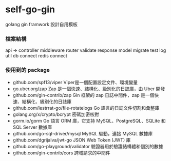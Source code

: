 # self-go-gin
golang gin  framwork   設計自用模板

### 檔案結構
api -> controller
middleware
router 
validate
response
model
migrate
test
log
util
db connect
redis connect

### 使用到的 package
* github.com/spf13/viper  Viper是一個配置設定文件、環境變量
* go.uber.org/zap Zap 是一個快速、結構化、級別化的日誌庫，由 Uber 開發
* github.com/gin-contrib/zap  Gin 框架的 zap 日誌中間件，zap 是一個快速、結構化、級別化的日誌庫
* github.com/lestrrat-go/file-rotatelogs  Go 語言的日誌文件切割和彙整庫
* golang.org/x/crypto/bcrypt 密碼加密核對
* gorm.io/gorm Go 語言 ORM 庫，它支持 MySQL、PostgreSQL、SQLite 和 SQL Server 數據庫
* github.com/go-sql-driver/mysql  MySQL 驅動，連接 MySQL 數據庫
* github.com/dgrijalva/jwt-go  JSON Web Token (JWT) 庫
* github.com/go-playground/validator 驗證器用於驗證結構體和個別的數據
* github.com/gin-contrib/cors 跨域請求的中間件

